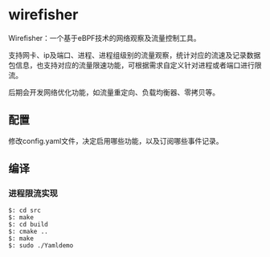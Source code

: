 # wirefisher
Wirefisher：一个基于eBPF技术的网络观察及流量控制工具。

支持网卡、ip及端口、进程、进程组级别的流量观察，统计对应的流速及记录数据包信息，也支持对应的流量限速功能，可根据需求自定义针对进程或者端口进行限流。

后期会开发网络优化功能，如流量重定向、负载均衡器、零拷贝等。

## 配置

修改config.yaml文件，决定启用哪些功能，以及订阅哪些事件记录。

## 编译

### 进程限流实现

```
$: cd src
$: make
$: cd build
$: cmake ..
$: make
$: sudo ./Yamldemo
```

